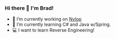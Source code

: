 ### Hi there 👋 I'm Brad! 

- 🔭 I’m currently working on [Nvlop](https://github.com/bnoora/nvlop)
- 🌱 I’m currently learning C# and Java w/Spring.
- 💻 I want to learn Reverse Engineering!